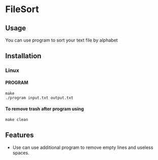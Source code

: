# FileSort
## Usage
You can use program to sort your text file by alphabet

## Installation
### Linux
#### PROGRAM
```
make
./program input.txt output.txt
```
#### To remove trash after program using
```
make clean
```
## Features
* Use can use additional program to remove empty lines and useless spaces. 
